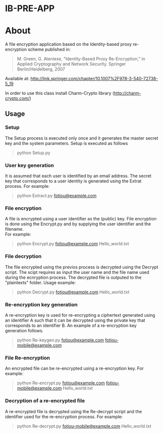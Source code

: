 IB-PRE-APP
===========
# About
A file encryption application based on the Identity-based proxy re-encryption scheme published in:<br/>

> M. Green, G. Ateniese, "Identity-Based Proxy Re-Encryption," in Applied Cryptography and Network Security. Springer Berlin/Heidelberg, 2007<br/>

Available at: http://link.springer.com/chapter/10.1007%2F978-3-540-72738-5_19

In order to use this class install Charm-Crypto library (http://charm-crypto.com/)

## Usage
### Setup
The Setup process is executed only once and it generates the master secret key and
the system parameters. Setup is executed as follows

> python Setup.py

### User key generation
It is assumed that each user is identified by an email address. The secret key
that corresponds to a user identity is generated using the Extrat process. For example:

> python Extract.py fotiou@example.com

### File encryption
A file is encrypted using a user identifier as the (public) key. File encryption is
done using the Encrypt.py and by supplying the user identifier and the filename.\
For example:

> python Encrypt.py fotiou@example.com Hello_world.txt

### File decryption
The file encrypted using the previos process is decrypted using the Decrypt script.
The scipt requires as input the user name and the file name used during the ecnryption process.
The decrypted file is outputed to the "plaintexts" folder. Usage example:

> python Decrypt.py fotiou@example.com Hello_world.txt

### Re-encryption key generation
A re-encryption key is used for re-encrypting a ciphertext generated using an identifier
A such that it can be decrypted using the private key that corresponds to an 
identifier B. An example of a re-encryption key generation follows.

> python Re-keygen.py fotiou@example.com fotiou-mobile@example.com

### File Re-encryption
An encrypted file can be re-encrypted using a re-encryption key. For example:

> python Re-encrypt.py fotiou@example.com fotiou-mobile@example.com Hello_world.txt

### Decryption of a re-encrypted file
A re-encrypted file is decrypted using the Re-decrypt script and the identifier used
for the re-encryption process. For example:

> python Re-decrypt.py fotiou-mobile@example.com Hello_world.txt 

